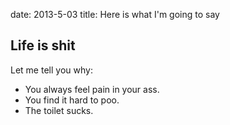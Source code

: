 date: 2013-5-03
title: Here is what I'm going to say

## Life is shit
Let me tell you why:

*  You always feel pain in your ass.
*  You find it hard to poo.
*  The toilet sucks.
